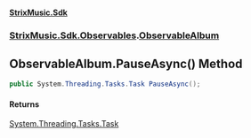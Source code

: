 #### [StrixMusic.Sdk](./index.md 'index')
### [StrixMusic.Sdk.Observables](./StrixMusic-Sdk-Observables.md 'StrixMusic.Sdk.Observables').[ObservableAlbum](./StrixMusic-Sdk-Observables-ObservableAlbum.md 'StrixMusic.Sdk.Observables.ObservableAlbum')
## ObservableAlbum.PauseAsync() Method
```csharp
public System.Threading.Tasks.Task PauseAsync();
```
#### Returns
[System.Threading.Tasks.Task](https://docs.microsoft.com/en-us/dotnet/api/System.Threading.Tasks.Task 'System.Threading.Tasks.Task')  
